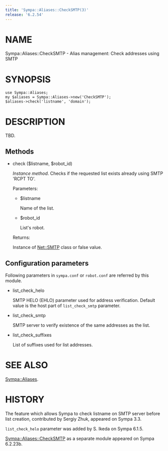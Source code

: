 ```yaml
---
title: 'Sympa::Aliases::CheckSMTP(3)'
release: '6.2.54'
---
```


# NAME

Sympa::Aliases::CheckSMTP - Alias management: Check addresses using SMTP

# SYNOPSIS

    use Sympa::Aliases;
    my $aliases = Sympa::Aliases->new('CheckSMTP');
    $aliases->check('listname', 'domain');

# DESCRIPTION 

TBD.

## Methods

- check ($listname, $robot\_id)

    _Instance method_.
    Checks if the requested list exists already using SMTP 'RCPT TO'.

    Parameters:

    - $listname

        Name of the list.

    - $robot\_id

        List's robot.

    Returns:

    Instance of [Net::SMTP](https://metacpan.org/pod/Net::SMTP) class or false value.

## Configuration parameters

Following parameters in `sympa.conf` or `robot.conf` are referred by
this module.

- list\_check\_helo

    SMTP HELO (EHLO) parameter used for address verification.
    Default value is the host part of `list_check_smtp` parameter.

- list\_check\_smtp

    SMTP server to verify existence of the same addresses as the list.

- list\_check\_suffixes

    List of suffixes used for list addresses.

# SEE ALSO

[Sympa::Aliases](./Sympa-Aliases.3.md).

# HISTORY

The feature which allows Sympa to check listname on SMTP server
before list creation, contributed by Sergiy Zhuk, appeared on Sympa 3.3.

`list_check_helo` parameter was added by S. Ikeda on Sympa 6.1.5.

[Sympa::Aliases::CheckSMTP](./Sympa-Aliases-CheckSMTP.3.md) as a separate module appeared on Sympa 6.2.23b.
